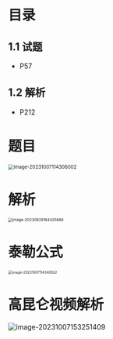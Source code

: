# 目录



## 1.1 试题

* P57



## 1.2 解析

* P212



# 题目

<img src="https://cvp.oss-cn-shanghai.aliyuncs.com/picgo/202310071143065.png" alt="image-20231007114306002" style="zoom:70%;" />



# 解析

<img src="https://cvp.oss-cn-shanghai.aliyuncs.com/picgo/202308281644077.png" alt="image-20230828164425888" style="zoom: 55%;" />



# 泰勒公式

<img src="https://cvp.oss-cn-shanghai.aliyuncs.com/picgo/202310071143971.png" alt="image-20231007114340822" style="zoom:50%;" />



# 高昆仑视频解析

![image-20231007153251409](https://cvp.oss-cn-shanghai.aliyuncs.com/picgo/202310071532509.png)
